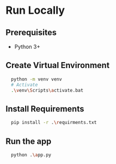 # Run Locally

## Prerequisites

- Python 3+

## Create Virtual Environment

```bash
  python -m venv venv
  # Activate
  .\venv\Scripts\activate.bat
```
## Install Requirements

```bash
  pip install -r .\requirments.txt
```

## Run the app

```bash
  python .\app.py
```

